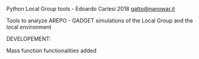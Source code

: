 Python Local Group tools - Edoardo Carlesi 2018
gatto@nanowar.it


Tools to analyze AREPO - GADGET simulations of the Local Group and the local environment

DEVELOPEMENT:

Mass function functionalities added

